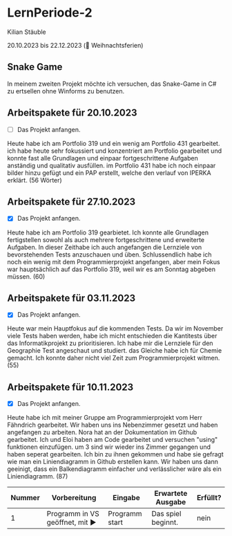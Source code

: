 # LernPeriode-2

Kilian Stäuble

20.10.2023 bis 22.12.2023 (🎄 Weihnachtsferien)

## Snake Game
In meinem zweiten Projekt möchte ich versuchen, das Snake-Game in C# zu ertsellen ohne Winforms zu benutzen.

## Arbeitspakete für 20.10.2023
- [ ] Das Projekt anfangen.

Heute habe ich am Portfolio 319 und ein wenig am Portfolio 431 gearbeitet. ich habe heute sehr fokussiert und konzentriert am Portfolio gearbeitet und konnte fast alle Grundlagen und einpaar fortgeschrittene Aufgaben anständig und qualitativ ausfüllen. im Portfolio 431 habe ich noch einpaar bilder hinzu gefügt und ein PAP erstellt, welche den verlauf von IPERKA erklärt. (56 Wörter)
## Arbeitspakete für 27.10.2023
- [X] Das Projekt anfangen.

Heute habe ich am Portfolio 319 gearbietet. Ich konnte alle Grundlagen fertigstellen sowohl als auch mehrere fortgeschrittene und erweiterte Aufgaben. In dieser Zeithabe ich auch angefangen die Lernziele von bevorstehenden Tests anzuschauen und üben. Schlussendlich habe ich noch ein wenig mit dem Programmierprojekt angefangen, aber mein Fokus war hauptsächlich auf das Portfolio 319, weil wir es am Sonntag abgeben müssen. (60)

## Arbeitspakete für 03.11.2023
- [X] Das Projekt anfangen.

Heute war mein Hauptfokus auf die kommenden Tests. Da wir im November viele Tests haben werden, habe ich micht entschieden die Kantitests über das Informatikprojekt zu prioritisieren. Ich habe mir die Lernziele für den Geographie Test angeschaut und studiert. das Gleiche habe ich für Chemie gemacht. Ich konnte daher nicht viel Zeit zum Programmierprojekt witmen. (55) 

## Arbeitspakete für 10.11.2023
- [X] Das Projekt anfangen.

Heute habe ich mit meiner Gruppe am Programmierprojekt vom Herr Fähndrich gearbeitet. Wir haben uns ins Nebenzimmer gesetzt und haben angefangen zu arbeiten. Nora hat an der Dokumentation im Github gearbeitet. Ich und Eloi haben am Code gearbeitet und versuchen "using" funktionen einzufügen. um 3 sind wir wieder ins Zimmer gegangen und haben seperat gearbeiten. Ich bin zu ihnen gekommen und habe sie gefragt wie man ein Liniendiagramm in Github erstellen kann. Wir haben uns dann geeinigt, dass ein Balkendiagramm einfacher und verlässlicher wäre als ein Liniendiagramm. (87)

| Nummer | Vorbereitung | Eingabe  | Erwartete Ausgabe | Erfüllt? |
| --- | --- | --- | --- | ---|
| 1 |	Programm in VS geöffnet,  mit ▶️	| Programm start	| Das spiel beginnt.	| nein |
